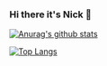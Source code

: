 ### Hi there it's Nick 👋

<!--
**nikopetr/nikopetr** is a ✨ _special_ ✨ repository because its `README.md` (this file) appears on your GitHub profile.

Here are some ideas to get you started:

- 🔭 I’m currently working on ...
- 🌱 I’m currently learning ...
- 👯 I’m looking to collaborate on ...
- 🤔 I’m looking for help with ...
- 💬 Ask me about ...
- 📫 How to reach me: ...
- 😄 Pronouns: ..
- ⚡ Fun fact: ...
-->

[![Anurag's github stats](https://github-readme-stats.vercel.app/api?username=nikopetr&count_private=true&show_icons=true&theme=vue)](https://github.com/anuraghazra/github-readme-stats)

[![Top Langs](https://github-readme-stats.vercel.app/api/top-langs/?username=nikopetr&layout=compact&count_private=true&show_icons=true&theme=vue)](https://github.com/anuraghazra/github-readme-stats)


